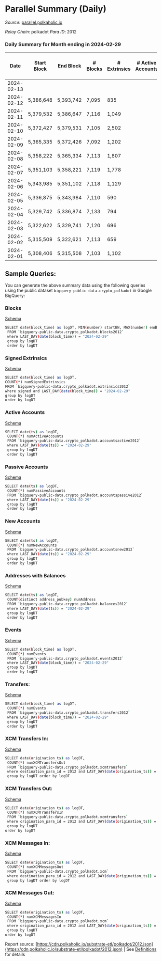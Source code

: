 # Parallel Summary (Daily)

_Source_: [parallel.polkaholic.io](https://parallel.polkaholic.io)

*Relay Chain*: polkadot
*Para ID*: 2012



### Daily Summary for Month ending in 2024-02-29


| Date    | Start Block | End Block | # Blocks | # Extrinsics | # Active Accounts | # Passive Accounts | # New Accounts | # Addresses | # Events  | # Transfers ($USD) | # XCM Transfers In ($USD) | # XCM Transfers Out ($USD) | # XCM In | # XCM Out | Issues |
|---------|-------------|-----------|----------|--------------|-------------------|--------------------|----------------|-------------|-----------|--------------------|---------------------------|----------------------------|----------|-----------|--------|
| 2024-02-13 |  |  |  |  |  |  |  |  |  |   |   |   |  |  |  |
| 2024-02-12 | 5,386,648 | 5,393,742 | 7,095 | 835 |  |  |  | 50,444 | 23,109 | 1,329  |   |   |  |  |  |
| 2024-02-11 | 5,379,532 | 5,386,647 | 7,116 | 1,049 |  |  |  | 50,422 | 24,432 | 1,314  |   |   |  |  |  |
| 2024-02-10 | 5,372,427 | 5,379,531 | 7,105 | 2,502 |  |  |  | 50,402 | 32,525 | 1,127 ($4.32) |   |   |  |  |  |
| 2024-02-09 | 5,365,335 | 5,372,426 | 7,092 | 1,202 |  |  |  | 50,381 | 27,016 | 1,930  |   |   |  |  |  |
| 2024-02-08 | 5,358,222 | 5,365,334 | 7,113 | 1,807 |  |  |  | 50,337 | 34,036 | 3,538  |   |   |  |  |  |
| 2024-02-07 | 5,351,103 | 5,358,221 | 7,119 | 1,778 |  |  |  | 50,290 | 33,868 | 3,729 ($460.15) |   |   |  |  |  |
| 2024-02-06 | 5,343,985 | 5,351,102 | 7,118 | 1,129 |  |  |  | 50,244 | 26,021 | 1,913  |   |   |  |  |  |
| 2024-02-05 | 5,336,875 | 5,343,984 | 7,110 | 590 |  |  |  | 50,220 | 20,489 | 705  | 21 ($46,660.56) | 7  |  |  |  |
| 2024-02-04 | 5,329,742 | 5,336,874 | 7,133 | 794 |  |  |  | 50,211 | 24,068 | 1,087 ($8,151.43) | 30 ($9,811.16) | 3 ($114.26) |  |  |  |
| 2024-02-03 | 5,322,622 | 5,329,741 | 7,120 | 696 |  |  |  | 50,193 | 21,441 | 726 ($539,564.72) | 34 ($13,654.06) | 3 ($5.17) | 40 | 96 |  |
| 2024-02-02 | 5,315,509 | 5,322,621 | 7,113 | 659 |  |  |  | 50,186 | 21,555 | 726 ($37,193.52) | 28 ($10,910.25) | 2 ($137.17) | 35 | 106 |  |
| 2024-02-01 | 5,308,406 | 5,315,508 | 7,103 | 1,102 |  |  |  | 50,186 | 24,097 | 1,116 ($35,211.47) | 43 ($12,125.03) | 4 ($677.14) | 48 | 109 |  |

## Sample Queries:
You can generate the above summary data using the following queries using the public dataset `bigquery-public-data.crypto_polkadot` in Google BigQuery:


### Blocks 

[Schema](https://github.com/colorfulnotion/substrate-etl/blob/main/schema/blocks.json)

```bash
SELECT date(block_time) as logDT, MIN(number) startBN, MAX(number) endBN, COUNT(*) numBlocks 
 FROM `bigquery-public-data.crypto_polkadot.blocks2012`  
 where LAST_DAY(date(block_time)) = "2024-02-29" 
 group by logDT 
 order by logDT
```

### Signed Extrinsics 

[Schema](https://github.com/colorfulnotion/substrate-etl/blob/main/schema/extrinsics.json)

```bash
SELECT date(block_time) as logDT, 
COUNT(*) numSignedExtrinsics 
FROM `bigquery-public-data.crypto_polkadot.extrinsics2012`  
where signed and LAST_DAY(date(block_time)) = "2024-02-29" 
group by logDT 
order by logDT
```

### Active Accounts 

[Schema](https://github.com/colorfulnotion/substrate-etl/blob/main/schema/accountsactive.json)

```bash
SELECT date(ts) as logDT, 
 COUNT(*) numActiveAccounts 
 FROM `bigquery-public-data.crypto_polkadot.accountsactive2012` 
 where LAST_DAY(date(ts)) = "2024-02-29" 
 group by logDT 
 order by logDT
```

### Passive Accounts 

[Schema](https://github.com/colorfulnotion/substrate-etl/blob/main/schema/accountspassive.json)

```bash
SELECT date(ts) as logDT, 
 COUNT(*) numPassiveAccounts 
 FROM `bigquery-public-data.crypto_polkadot.accountspassive2012` 
 where LAST_DAY(date(ts)) = "2024-02-29" 
 group by logDT 
 order by logDT
```

### New Accounts 

[Schema](https://github.com/colorfulnotion/substrate-etl/blob/main/schema/accountsnew.json)

```bash
SELECT date(ts) as logDT, 
 COUNT(*) numNewAccounts 
 FROM `bigquery-public-data.crypto_polkadot.accountsnew2012` 
 where LAST_DAY(date(ts)) = "2024-02-29" 
 group by logDT
 order by logDT
```

### Addresses with Balances 

[Schema](https://github.com/colorfulnotion/substrate-etl/blob/main/schema/balances.json)

```bash
SELECT date(ts) as logDT,
 COUNT(distinct address_pubkey) numAddress 
 FROM `bigquery-public-data.crypto_polkadot.balances2012` 
 where LAST_DAY(date(ts)) = "2024-02-29" 
 group by logDT 
 order by logDT
```

### Events 

[Schema](https://github.com/colorfulnotion/substrate-etl/blob/main/schema/events.json)

```bash
SELECT date(block_time) as logDT, 
 COUNT(*) numEvents 
 FROM `bigquery-public-data.crypto_polkadot.events2012` 
 where LAST_DAY(date(block_time)) = "2024-02-29" 
 group by logDT 
 order by logDT
```

### Transfers:

[Schema](https://github.com/colorfulnotion/substrate-etl/blob/main/schema/transfers.json)

```bash
SELECT date(block_time) as logDT, 
 COUNT(*) numEvents 
 FROM `bigquery-public-data.crypto_polkadot.transfers2012` 
 where LAST_DAY(date(block_time)) = "2024-02-29" 
 group by logDT 
 order by logDT
```

### XCM Transfers In: 

[Schema](https://github.com/colorfulnotion/substrate-etl/blob/main/schema/xcmtransfers.json)

```bash
SELECT date(origination_ts) as logDT, 
 COUNT(*) numXCMTransfersOut 
 FROM `bigquery-public-data.crypto_polkadot.xcmtransfers` 
 where destination_para_id = 2012 and LAST_DAY(date(origination_ts)) = "2024-02-29" 
 group by logDT order by logDT
```

### XCM Transfers Out: 

[Schema](https://github.com/colorfulnotion/substrate-etl/blob/main/schema/xcmtransfers.json)

```bash
SELECT date(origination_ts) as logDT, 
 COUNT(*) numXCMTransfersIn 
 FROM `bigquery-public-data.crypto_polkadot.xcmtransfers` 
 where origination_para_id = 2012 and LAST_DAY(date(origination_ts)) = "2024-02-29" 
 group by logDT 
order by logDT
```

### XCM Messages In: 

[Schema](https://github.com/colorfulnotion/substrate-etl/blob/main/schema/xcm.json)

```bash
SELECT date(origination_ts) as logDT, 
 COUNT(*) numXCMMessagesOut 
 FROM `bigquery-public-data.crypto_polkadot.xcm` 
 where destination_para_id = 2012 and LAST_DAY(date(origination_ts)) = "2024-02-29" 
 group by logDT order by logDT
```

### XCM Messages Out: 

[Schema](https://github.com/colorfulnotion/substrate-etl/blob/main/schema/xcm.json)

```bash
SELECT date(origination_ts) as logDT, 
 COUNT(*) numXCMMessagesIn 
 FROM `bigquery-public-data.crypto_polkadot.xcm` 
 where origination_para_id = 2012 and LAST_DAY(date(origination_ts)) = "2024-02-29" 
 group by logDT 
order by logDT
```


Report source: [https://cdn.polkaholic.io/substrate-etl/polkadot/2012.json](https://cdn.polkaholic.io/substrate-etl/polkadot/2012.json) | See [Definitions](/DEFINITIONS.md) for details
